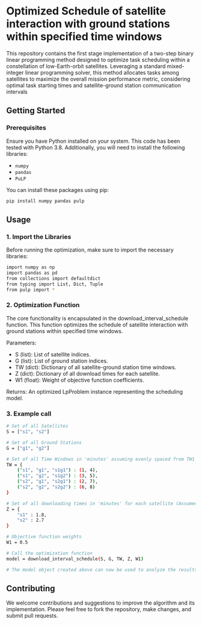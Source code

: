 # Optimized Schedule of satellite interaction with ground stations within specified time windows

This repository contains the first stage implementation of a two-step binary linear programming method designed to optimize task scheduling within a constellation of low-Earth-orbit satellites. Leveraging a standard mixed-integer linear programming solver, this method allocates tasks among satellites to maximize the overall mission performance metric, considering optimal task starting times and satellite-ground station communication intervals


## Getting Started
### Prerequisites
Ensure you have Python installed on your system. This code has been tested with Python 3.8. Additionally, you will need to install the following libraries:
- `numpy`
- `pandas`
- `PuLP`

You can install these packages using pip:

```bash
pip install numpy pandas pulp
```


## Usage
### 1. Import the Libraries
Before running the optimization, make sure to import the necessary libraries:

```bash
import numpy as np
import pandas as pd
from collections import defaultdict
from typing import List, Dict, Tuple
from pulp import *
```

### 2. Optimization Function
The core functionality is encapsulated in the download_interval_schedule function. This function optimizes the schedule of satellite interaction with ground stations within specified time windows.

Parameters:

* S (list): List of satellite indices.
* G (list): List of ground station indices.
* TW (dict): Dictionary of all satellite-ground station time windows.
* Z (dict): Dictionary of all download times for each satellite.
* W1 (float): Weight of objective function coefficients.

Returns:
An optimized LpProblem instance representing the scheduling model.


### 3. Example call
```bash
# Set of all Satellites
S = ["s1", "s2"] 

# Set of all Ground Stations
G = ["g1", "g2"]

# Set of all Time Windows in 'minutes' assuming evenly spaced from TW1 to TW8
TW = {
    ("s1", "g1", "s1g1") : (1, 4),
    ("s1", "g2", "s1g2") : (3, 5),
    ("s2", "g1", "s2g1") : (2, 7),
    ("s2", "g2", "s2g2") : (6, 8)
}

# Set of all downloading times in 'minutes' for each satellite (Assumed values)
Z = {
    "s1" : 1.8,
    "s2" : 2.7
}

# Objective function weights
W1 = 0.5

# Call the optimization function
model = download_interval_schedule(S, G, TW, Z, W1)

# The model object created above can now be used to analyze the results
```


## Contributing
We welcome contributions and suggestions to improve the algorithm and its implementation. Please feel free to fork the repository, make changes, and submit pull requests.
